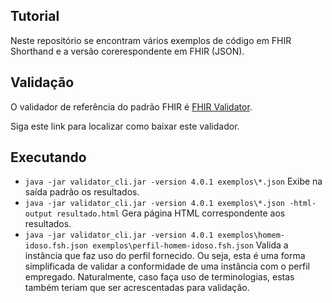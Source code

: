 ## Tutorial

Neste repositório se encontram vários exemplos
de código em FHIR Shorthand e a versão corerespondente
em FHIR (JSON).

## Validação

O validador de referência do padrão FHIR é [FHIR Validator](https://confluence.hl7.org/display/FHIR/Using+the+FHIR+Validator#UsingtheFHIRValidator-ValidatingReferences).

Siga este link para localizar como baixar este validador.

## Executando

- `java -jar validator_cli.jar -version 4.0.1 exemplos\*.json` Exibe na saída padrão os resultados.
- `java -jar validator_cli.jar -version 4.0.1 exemplos\*.json -html-output resultado.html` Gera página HTML correspondente aos resultados.
- `java -jar validator_cli.jar -version 4.0.1 exemplos\homem-idoso.fsh.json exemplos\perfil-homem-idoso.fsh.json` Valida a instância que faz uso do perfil fornecido. Ou seja, esta é uma forma simplificada de validar a conformidade de uma instância com o perfil empregado. Naturalmente, caso faça uso de terminologias, estas também teriam que ser acrescentadas para validação.